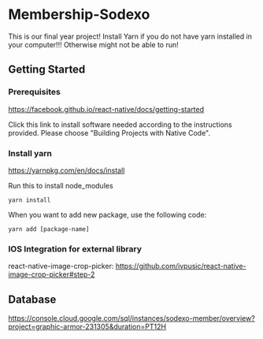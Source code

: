 # Membership-Sodexo
This is our final year project! Install Yarn if you do not have yarn installed in your computer!!! Otherwise might not be able to run!

## Getting Started
### Prerequisites
https://facebook.github.io/react-native/docs/getting-started

Click this link to install software needed according to the instructions provided. Please choose "Building Projects with Native Code".
### Install yarn
https://yarnpkg.com/en/docs/install

Run this to install node_modules
```
yarn install
```

When you want to add new package, use the following code:
```
yarn add [package-name]
```

### IOS Integration for external library

react-native-image-crop-picker:
https://github.com/ivpusic/react-native-image-crop-picker#step-2

## Database
https://console.cloud.google.com/sql/instances/sodexo-member/overview?project=graphic-armor-231305&duration=PT12H
